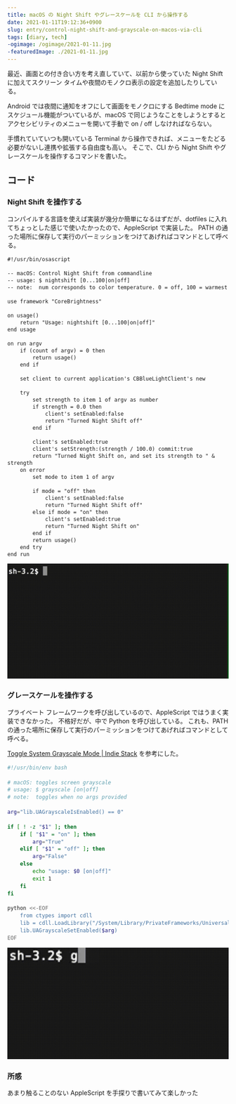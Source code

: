 ```yaml
---
title: macOS の Night Shift やグレースケールを CLI から操作する
date: 2021-01-11T19:12:36+0900
slug: entry/control-night-shift-and-grayscale-on-macos-via-cli
tags: [diary, tech]
-ogimage: /ogimage/2021-01-11.jpg
-featuredImage: ./2021-01-11.jpg
---
```


最近、画面との付き合い方を考え直していて、以前から使っていた Night Shift
に加えてスクリーン タイムや夜間のモノクロ表示の設定を追加したりしている。

Android では夜間に通知をオフにして画面をモノクロにする Bedtime mode に
スケジュール機能がついているが、macOS で同じようなことをしようとすると
アクセシビリティのメニューを開いて手動で on / off しなければならない。

手慣れていていつも開いている Terminal から操作できれば、メニューをたどる
必要がないし連携や拡張する自由度も高い。
そこで、CLI から Night Shift やグレースケールを操作するコマンドを書いた。

## コード
### Night Shift を操作する

コンパイルする言語を使えば実装が幾分か簡単になるはずだが、dotfiles 
に入れてちょっとした感じで使いたかったので、AppleScript で実装した。
PATH の通った場所に保存して実行のパーミッションをつけてあげればコマンドとして呼べる。

```osascript
#!/usr/bin/osascript

-- macOS: Control Night Shift from commandline
-- usage: $ nightshift [0...100|on|off]
-- note:  num corresponds to color temperature. 0 = off, 100 = warmest

use framework "CoreBrightness"

on usage()
	return "Usage: nightshift [0...100|on|off]"
end usage

on run argv
	if (count of argv) = 0 then
		return usage()
	end if

	set client to current application's CBBlueLightClient's new

	try
		set strength to item 1 of argv as number
		if strength = 0.0 then
			client's setEnabled:false
			return "Turned Night Shift off"
		end if

		client's setEnabled:true
		client's setStrength:(strength / 100.0) commit:true
		return "Turned Night Shift on, and set its strength to " & strength
	on error
		set mode to item 1 of argv

		if mode = "off" then
			client's setEnabled:false
			return "Turned Night Shift off"
		else if mode = "on" then
			client's setEnabled:true
			return "Turned Night Shift on"
		end if
		return usage()
	end try
end run
```

![](nightshift.gif)

### グレースケールを操作する

プライベート フレームワークを呼び出しているので、AppleScript ではうまく実装できなかった。
不格好だが、中で Python を呼び出している。
これも、PATH の通った場所に保存して実行のパーミッションをつけてあげればコマンドとして呼べる。

[Toggle System Grayscale Mode | Indie Stack](https://indiestack.com/2019/04/toggle-system-grayscale-mode/)
を参考にした。

```bash
#!/usr/bin/env bash

# macOS: toggles screen grayscale
# usage: $ grayscale [on|off]
# note:  toggles when no args provided

arg="lib.UAGrayscaleIsEnabled() == 0"

if [ ! -z "$1" ]; then
	if [ "$1" = "on" ]; then
		arg="True"
	elif [ "$1" = "off" ]; then
		arg="False"
	else
		echo "usage: $0 [on|off]"
		exit 1
	fi
fi

python <<-EOF
	from ctypes import cdll
	lib = cdll.LoadLibrary("/System/Library/PrivateFrameworks/UniversalAccess.framework/UniversalAccess")
	lib.UAGrayscaleSetEnabled($arg)
EOF
```

![](grayscale.gif)

### 所感

あまり触ることのない AppleScript を手探りで書いてみて楽しかった 
